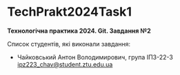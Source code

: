 # TechPrakt2024Task1
**Технологічна практика 2024. Git. Завдання №2**

Список студентів, які виконали завдання:
* Чайковський Антон Володимирович, група ІПЗ-22-3
ipz223_chav@student.ztu.edu.ua
